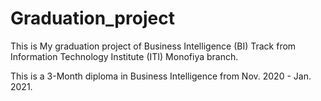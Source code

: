 # Graduation_project
This is My graduation project of Business Intelligence (BI) Track from Information Technology Institute (ITI) Monofiya branch. 

This is a 3-Month diploma in Business Intelligence from Nov. 2020 - Jan. 2021.